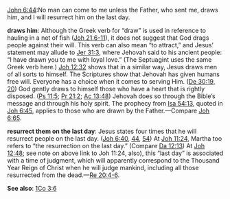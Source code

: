  [John 6:44](https://www.jw.org/en/library/bible/study-bible/books/john/6/#v43006044):No man can come to me unless the Father, who sent me, draws him, and I will resurrect him on the last day.

 **draws him**: Although the Greek verb for “draw” is used in reference to hauling in a net of fish ([Joh 21:6-11](https://www.jw.org/en/library/bible/study-bible/books/john/21/#v43021006-v430210011)), it does not suggest that God drags people against their will. This verb can also mean “to attract,” and Jesus’ statement may allude to [Jer 31:3](https://www.jw.org/en/library/bible/study-bible/books/jeremiah/31/#v24031003), where Jehovah said to his ancient people: “I have drawn you to me with loyal love.” (The Septuagint uses the same Greek verb here.) [Joh 12:32](https://www.jw.org/en/library/bible/study-bible/books/john/12/#v43012032) shows that in a similar way, Jesus draws men of all sorts to himself. The Scriptures show that Jehovah has given humans free will. Everyone has a choice when it comes to serving Him. ([De 30:19, 20](https://www.jw.org/en/library/bible/study-bible/books/deuteronomy/30/#v5030019-v5030020)) God gently draws to himself those who have a heart that is rightly disposed. ([Ps 11:5](https://www.jw.org/en/library/bible/study-bible/books/psalms/11/#v19011005); [Pr 21:2](https://www.jw.org/en/library/bible/study-bible/books/proverbs/21/#v20021002); [Ac 13:48](https://www.jw.org/en/library/bible/study-bible/books/acts/13/#v44013048)) Jehovah does so through the Bible’s message and through his holy spirit. The prophecy from [Isa 54:13](https://www.jw.org/en/library/bible/study-bible/books/isaiah/54/#v23054013), quoted in [Joh 6:45](https://www.jw.org/en/library/bible/study-bible/books/john/6/#v43006045), applies to those who are drawn by the Father.​—Compare [Joh 6:65](https://www.jw.org/en/library/bible/study-bible/books/john/6/#v43006065).

 **resurrect them on the last day**: Jesus states four times that he will resurrect people on the last day. ([Joh 6:40](https://www.jw.org/en/library/bible/study-bible/books/john/6/#v43006040), [44](https://www.jw.org/en/library/bible/study-bible/books/john/6/#v43006044), [54](https://www.jw.org/en/library/bible/study-bible/books/john/6/#v43006054)) At [Joh 11:24](https://www.jw.org/en/library/bible/study-bible/books/john/11/#v43011024), Martha too refers to “the resurrection on the last day.” (Compare [Da 12:13](https://www.jw.org/en/library/bible/study-bible/books/daniel/12/#v27012013)) At [Joh 12:48](https://www.jw.org/en/library/bible/study-bible/books/john/12/#v43012048); see note on above link to Joh 11:24, also), this “last day” is associated with a time of judgment, which will apparently correspond to the Thousand Year Reign of Christ when he will judge mankind, including all those resurrected from the dead.​—[Re 20:4-6](https://www.jw.org/en/library/bible/study-bible/books/revelation/20/#v66020004-v66020006).

 **See also**: [1Co 3:6](https://www.jw.org/en/library/bible/study-bible/books/1-corinthians/3/#v46003006)